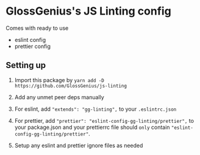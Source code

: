 # GlossGenius's JS Linting config

Comes with ready to use
- eslint config
- prettier config

## Setting up
1) Import this package by 
`yarn add -D https://github.com/GlossGenius/js-linting`

2) Add any unmet peer deps manually

3) For eslint, add `"extends": "gg-linting",` to your `.eslintrc.json`

4) For prettier, add `"prettier": "eslint-config-gg-linting/prettier",` to your package.json and your prettierrc file should `only` contain `"eslint-config-gg-linting/prettier"`.

5) Setup any eslint and prettier ignore files as needed